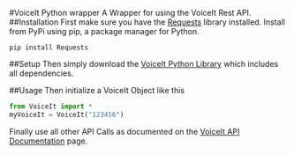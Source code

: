 #VoiceIt Python wrapper
A Wrapper for using the VoiceIt Rest API.
##Installation
First make sure you have the [Requests](http://www.python-requests.org/en/latest/user/install/#install) library installed. Install from PyPi using pip, a package manager for Python.
```
pip install Requests
```
##Setup
Then simply download the [VoiceIt Python Library](https://github.com/voiceittech/voiceit-python/archive/master.zip) which includes all
dependencies.

##Usage
Then initialize a VoiceIt Object like this
```python
from VoiceIt import *
myVoiceIt = VoiceIt("123456")
```

Finally use all other API Calls as documented on the [VoiceIt API Documentation](https://siv.voiceprintportal.com/getstarted.jsp#apidocs) page.
